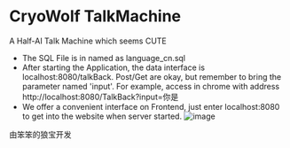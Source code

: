 # CryoWolf TalkMachine

A Half-AI Talk Machine which seems CUTE</br>
* The SQL File is in named as language_cn.sql
* After starting the Application, the data interface is localhost:8080/talkBack. Post/Get are okay, but remember to bring the parameter named 'input'. For example, access in chrome
with address http://localhost:8080/TalkBack?input=你是
* We offer a convenient interface on Frontend, just enter localhost:8080 to get into the website when server started.
![image](https://user-images.githubusercontent.com/68500948/122636669-0569ab00-d11d-11eb-9478-3255e74f89df.png)


由笨笨的狼宝开发
